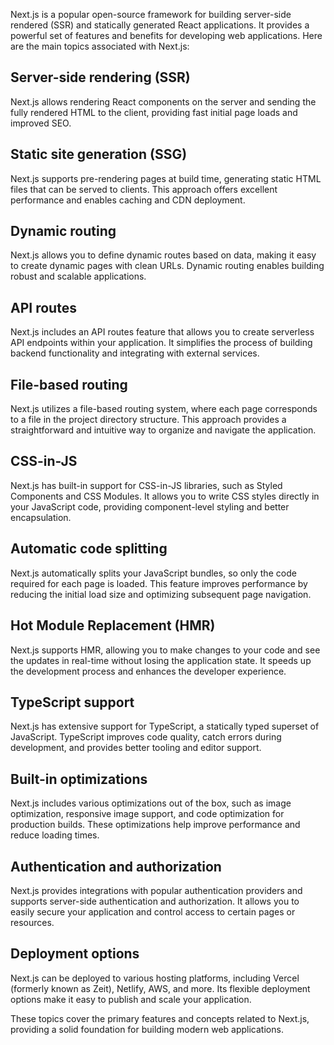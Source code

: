 Next.js is a popular open-source framework for building server-side rendered (SSR) and statically generated React applications. It provides a powerful set of features and benefits for developing web applications. Here are the main topics associated with Next.js:

## Server-side rendering (SSR)

Next.js allows rendering React components on the server and sending the fully rendered HTML to the client, providing fast initial page loads and improved SEO.

## Static site generation (SSG)

Next.js supports pre-rendering pages at build time, generating static HTML files that can be served to clients. This approach offers excellent performance and enables caching and CDN deployment.

## Dynamic routing

Next.js allows you to define dynamic routes based on data, making it easy to create dynamic pages with clean URLs. Dynamic routing enables building robust and scalable applications.

## API routes

Next.js includes an API routes feature that allows you to create serverless API endpoints within your application. It simplifies the process of building backend functionality and integrating with external services.

## File-based routing

Next.js utilizes a file-based routing system, where each page corresponds to a file in the project directory structure. This approach provides a straightforward and intuitive way to organize and navigate the application.

## CSS-in-JS

Next.js has built-in support for CSS-in-JS libraries, such as Styled Components and CSS Modules. It allows you to write CSS styles directly in your JavaScript code, providing component-level styling and better encapsulation.

## Automatic code splitting

Next.js automatically splits your JavaScript bundles, so only the code required for each page is loaded. This feature improves performance by reducing the initial load size and optimizing subsequent page navigation.

## Hot Module Replacement (HMR)

Next.js supports HMR, allowing you to make changes to your code and see the updates in real-time without losing the application state. It speeds up the development process and enhances the developer experience.

## TypeScript support

Next.js has extensive support for TypeScript, a statically typed superset of JavaScript. TypeScript improves code quality, catch errors during development, and provides better tooling and editor support.

## Built-in optimizations

Next.js includes various optimizations out of the box, such as image optimization, responsive image support, and code optimization for production builds. These optimizations help improve performance and reduce loading times.

## Authentication and authorization

Next.js provides integrations with popular authentication providers and supports server-side authentication and authorization. It allows you to easily secure your application and control access to certain pages or resources.

## Deployment options

Next.js can be deployed to various hosting platforms, including Vercel (formerly known as Zeit), Netlify, AWS, and more. Its flexible deployment options make it easy to publish and scale your application.

These topics cover the primary features and concepts related to Next.js, providing a solid foundation for building modern web applications.